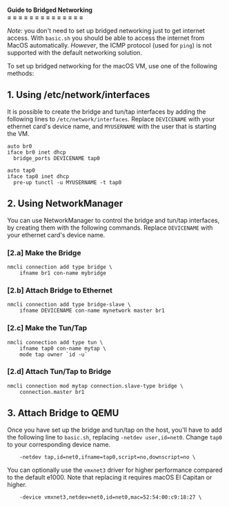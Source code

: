 <b>Guide to Bridged Networking</b><br />
<b>= = = = = = = = = = = = = =</b><br />

*Note*: you don't need to set up bridged networking just to get internet access. With `basic.sh` you should be able to access the internet from MacOS automatically. *However*, the ICMP protocol (used for `ping`) is not supported with the default networking solution. 

To set up bridged networking for the macOS VM, use one of the following methods:


## 1. Using /etc/network/interfaces

It is possible to create the bridge and tun/tap interfaces by adding the following lines to `/etc/network/interfaces`. Replace `DEVICENAME` with your ethernet card's device name, and `MYUSERNAME` with the user that is starting the VM.

```
auto br0
iface br0 inet dhcp
  bridge_ports DEVICENAME tap0

auto tap0
iface tap0 inet dhcp
  pre-up tunctl -u MYUSERNAME -t tap0
```

## 2. Using NetworkManager
You can use NetworkManager to control the bridge and tun/tap interfaces, by creating them with the following commands. Replace `DEVICENAME` with your ethernet card's device name.

### [2.a] Make the Bridge
```
nmcli connection add type bridge \
    ifname br1 con-name mybridge
```

### [2.b] Attach Bridge to Ethernet
```
nmcli connection add type bridge-slave \
    ifname DEVICENAME con-name mynetwork master br1
```

### [2.c] Make the Tun/Tap
```
nmcli connection add type tun \
    ifname tap0 con-name mytap \
    mode tap owner `id -u`
```

### [2.d] Attach Tun/Tap to Bridge
```
nmcli connection mod mytap connection.slave-type bridge \
    connection.master br1
```

## 3. Attach Bridge to QEMU
Once you have set up the bridge and tun/tap on the host, you'll have to add the following line to `basic.sh`, replacing `-netdev user,id=net0`. Change `tap0` to your corresponding device name.

```
    -netdev tap,id=net0,ifname=tap0,script=no,downscript=no \
```
You can optionally use the `vmxnet3` driver for higher performance compared to the default e1000. Note that replacing it requires macOS El Capitan or higher.
```
    -device vmxnet3,netdev=net0,id=net0,mac=52:54:00:c9:18:27 \
```
